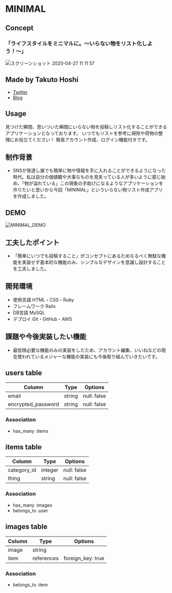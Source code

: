 # MINIMAL
## Concept
### 「ライフスタイルをミニマルに。〜いらない物をリスト化しよう！〜」
![スクリーンショット 2020-04-27 11 11 57](https://user-images.githubusercontent.com/59508944/80783538-153ecc80-8bb5-11ea-8e7a-f1231f95410b.png)

## Made by Takuto Hoshi
- [Twitter](https://twitter.com/takuto_44)
- [Blog](http://takuto44.hatenablog.com)

## Usage

見つけた瞬間、思いついた瞬間にいらない物を投稿しリスト化することができるアプリケーションとなっております。
いつでもリストを参考に掃除や荷物の整理にお役立てください！
簡易アカウント作成、ログイン機能付きです。

## 制作背景
- SNSが発達し誰でも簡単に物や情報を手に入れることができるようになった時代。私は自分の価値観や大事なものを見失っている人が多いように感じ始め、「物が溢れている」この現象の手助けになるようなアプリケーションを作りたいと思いから今回「MINIMAL」といういらない物リスト作成アプリを作成しました。

## DEMO
![MINIMAL_DEMO](https://user-images.githubusercontent.com/59508944/82635464-34bc9880-9c3b-11ea-8028-4d9e7a50a630.gif)

## 工夫したポイント
- 「簡単にいつでも投稿すること」がコンセプトにあるためなるべく無駄な機能を実装せず基本的な機能のみ、シンプルなデザインを意識し設計することを工夫しました。

## 開発環境
- 使用言語 HTML・CSS・Ruby
- フレームワーク Rails
- DB言語 MySQL
- デプロイ Git・GitHub・AWS

## 課題や今後実装したい機能
- 最低限必要な機能のみの実装をしたため、アカウント編集、いいねなどの現在使われているメジャーな機能の実装にも今後取り組んでいきたいです。

## users table

|Column|Type|Options|
|------|----|-------|
|email|string|null: false|
|encrypted_password|string|null: false|

### Association
- has_many :items

## items table

|Column|Type|Options|
|------|----|-------|
|category_id|integer|null: false|
|thing|string|null: false|

### Association
- has_many :images
- belongs_to :user

## images table

|Column|Type|Options|
|------|----|-------|
|image|string|
|item|references|foreign_key: true|

### Association
- belongs_to :item